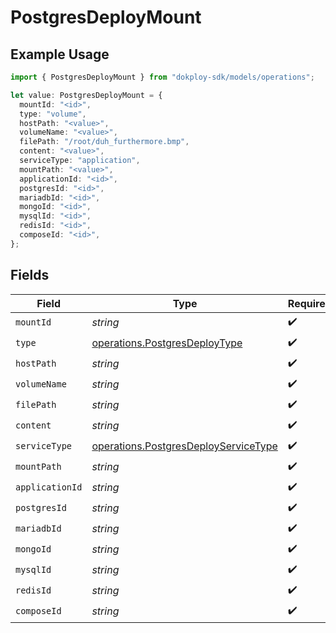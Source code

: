 # PostgresDeployMount

## Example Usage

```typescript
import { PostgresDeployMount } from "dokploy-sdk/models/operations";

let value: PostgresDeployMount = {
  mountId: "<id>",
  type: "volume",
  hostPath: "<value>",
  volumeName: "<value>",
  filePath: "/root/duh_furthermore.bmp",
  content: "<value>",
  serviceType: "application",
  mountPath: "<value>",
  applicationId: "<id>",
  postgresId: "<id>",
  mariadbId: "<id>",
  mongoId: "<id>",
  mysqlId: "<id>",
  redisId: "<id>",
  composeId: "<id>",
};
```

## Fields

| Field                                                                                        | Type                                                                                         | Required                                                                                     | Description                                                                                  |
| -------------------------------------------------------------------------------------------- | -------------------------------------------------------------------------------------------- | -------------------------------------------------------------------------------------------- | -------------------------------------------------------------------------------------------- |
| `mountId`                                                                                    | *string*                                                                                     | :heavy_check_mark:                                                                           | N/A                                                                                          |
| `type`                                                                                       | [operations.PostgresDeployType](../../models/operations/postgresdeploytype.md)               | :heavy_check_mark:                                                                           | N/A                                                                                          |
| `hostPath`                                                                                   | *string*                                                                                     | :heavy_check_mark:                                                                           | N/A                                                                                          |
| `volumeName`                                                                                 | *string*                                                                                     | :heavy_check_mark:                                                                           | N/A                                                                                          |
| `filePath`                                                                                   | *string*                                                                                     | :heavy_check_mark:                                                                           | N/A                                                                                          |
| `content`                                                                                    | *string*                                                                                     | :heavy_check_mark:                                                                           | N/A                                                                                          |
| `serviceType`                                                                                | [operations.PostgresDeployServiceType](../../models/operations/postgresdeployservicetype.md) | :heavy_check_mark:                                                                           | N/A                                                                                          |
| `mountPath`                                                                                  | *string*                                                                                     | :heavy_check_mark:                                                                           | N/A                                                                                          |
| `applicationId`                                                                              | *string*                                                                                     | :heavy_check_mark:                                                                           | N/A                                                                                          |
| `postgresId`                                                                                 | *string*                                                                                     | :heavy_check_mark:                                                                           | N/A                                                                                          |
| `mariadbId`                                                                                  | *string*                                                                                     | :heavy_check_mark:                                                                           | N/A                                                                                          |
| `mongoId`                                                                                    | *string*                                                                                     | :heavy_check_mark:                                                                           | N/A                                                                                          |
| `mysqlId`                                                                                    | *string*                                                                                     | :heavy_check_mark:                                                                           | N/A                                                                                          |
| `redisId`                                                                                    | *string*                                                                                     | :heavy_check_mark:                                                                           | N/A                                                                                          |
| `composeId`                                                                                  | *string*                                                                                     | :heavy_check_mark:                                                                           | N/A                                                                                          |